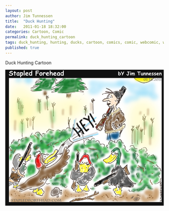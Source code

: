 ```yaml
---
layout: post
author: Jim Tunnessen
title:  "Duck Hunting"
date:   2011-01-18 18:32:00
categories: Cartoon, Comic
permalink: duck_hunting_cartoon
tags: duck_hunting, hunting, ducks, cartoon, comics, comic, webcomic, webcomix
published: true
---
```

Duck Hunting Cartoon
<br>

![StapledForehead: Duck Hunting Cartoon](/img/DuckHuntingCOLORD.jpg "Duck Hunting")
